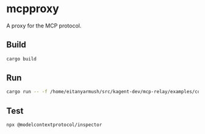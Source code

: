 # mcpproxy

A proxy for the MCP protocol.

## Build

```bash
cargo build
```

## Run

```bash
cargo run -- -f /home/eitanyarmush/src/kagent-dev/mcp-relay/examples/config/static.json
```

## Test

```bash
npx @modelcontextprotocol/inspector
```

